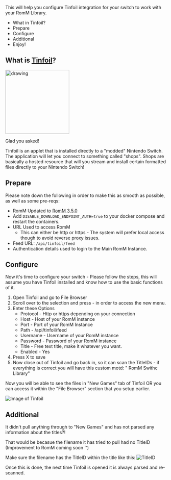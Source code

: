 This will help you configure Tinfoil integration for your switch to work with your RomM Library.

- What in Tinfoil?
- Prepare
- Configure 
- Additional
- Enjoy!

## What is [Tinfoil](https://tinfoil.io/)? 
<img src="https://cdn2.steamgriddb.com/icon_thumb/1178cf1b6a47d41fc664b7d97e305840.png" alt="drawing" width="200"/>


Glad you asked!

Tinfoil is an applet that is installed directly to a "modded" Nintendo Switch. The application will let you connect to something called "shops". Shops are basically a hosted resource that will you stream and install certain formatted files directly to your Nintendo Switch!


## Prepare

Please note down the following in order to make this as smooth as possible, as well as some pre-reqs:

* RomM Updated to [RomM 3.5.0](https://github.com/rommapp/romm/releases/tag/3.5.0)
* Add `DISABLE_DOWNLOAD_ENDPOINT_AUTH=true` to your docker compose and restart the containers.
* URL Used to access RomM
	* This can either be http or https - The system will prefer local access though to avoid reverse proxy issues.
* Feed URL: `/api/tinfoil/feed`
* Authentication details used to login to the Main RomM Instance. 

## Configure 

Now it's time to configure your switch - Please follow the steps, this will assume you have Tinfoil installed and know how to use the basic functions of it.

1. Open Tinfoil and go to File Browser
2. Scroll over to the selection and press - in order to access the new menu.
3. Enter these Options
	- Protocol - Http or https depending on your connection
	- Host - Host of your RomM instance
	- Port - Port of your RomM Instance
	- Path - /api/tinfoil/feed
	- Username - Username of your RomM instance 
	- Password - Password of your RomM instance 
	- Title - Free text title, make it whatever you want.
	- Enabled - Yes
4. Press X to save 
5. Now close out of Tinfoil and go back in, so it can scan the TitleIDs - if everything is correct you will have this custom motd:
" RomM Swithc Library"

Now you will be able to see the files in "New Games" tab of Tinfoil OR you can access it within the "File Browser" section that you setup earlier.

![Image of Tinfoil](https://github.com/rommapp/wiki/blob/tinfoil-switch-inter/romm.wiki/resources/tinfoilscreen.jpg)


## Additional 

It didn't pull anything through to "New Games" and has not parsed any information about the titles?!

That would be becasue the filename it has tried to pull had no TitleID (Improvement to RomM coming soon :tm:)

Make sure the filename has the TitleID within the title like this:
![TitleID](https://github.com/rommapp/wiki/blob/tinfoil-switch-inter/romm.wiki/resources/titleid.jpg)

Once this is done, the next time Tinfoil is opened it is always parsed and re-scanned. 
